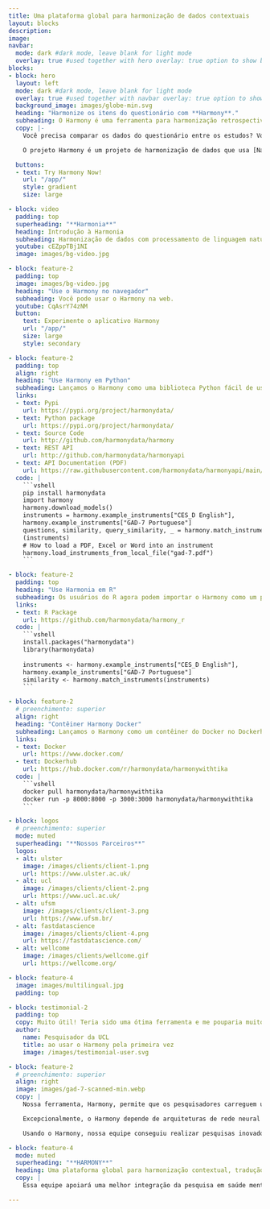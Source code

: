 ```yaml
---
title: Uma plataforma global para harmonização de dados contextuais
layout: blocks
description: 
image: 
navbar:
  mode: dark #dark mode, leave blank for light mode
  overlay: true #used together with hero overlay: true option to show background image behind the navbar
blocks:
- block: hero
  layout: left
  mode: dark #dark mode, leave blank for light mode
  overlay: true #used together with navbar overlay: true option to show background image behind the navbar
  background_image: images/globe-min.svg
  heading: "Harmonize os itens do questionário com **Harmony**."
  subheading: O Harmony é uma ferramenta para harmonização retrospectiva dos itens do questionário.
  copy: |-
    Você precisa comparar os dados do questionário entre os estudos? Você quer encontrar a melhor correspondência para um conjunto de itens? Existem versões diferentes do mesmo questionário flutuando e você quer ter certeza de quão compatíveis elas são? Os questionários estão escritos em idiomas diferentes que você gostaria de comparar?

    O projeto Harmony é um projeto de harmonização de dados que usa [Natural Language Processing] (/guide-natural-language-processing-nlp/) para ajudar os pesquisadores a fazer melhor uso dos dados existentes de diferentes estudos, apoiando-os com a harmonização de várias medidas e itens usados em diferentes estudos. Harmony é um projeto de colaboração entre a [Ulster University](https://ulster.ac.uk/), [University College London](https://ucl.ac.uk/), a [Universidade Federal de Santa Maria]( https://www.ufsm.br/) e [Fast Data Science](http://fastdatascience.com/).

  buttons:
  - text: Try Harmony Now!
    url: "/app/"
    style: gradient
    size: large

- block: video
  padding: top
  superheading: "**Harmonia**"
  heading: Introdução à Harmonia
  subheading: Harmonização de dados com processamento de linguagem natural
  youtube: cEZppTBj1NI
  image: images/bg-video.jpg

- block: feature-2
  padding: top
  image: images/bg-video.jpg
  heading: "Use o Harmony no navegador"
  subheading: Você pode usar o Harmony na web.
  youtube: CqAsrY74zNM
  button:
    text: Experimente o aplicativo Harmony
    url: "/app/"
    size: large
    style: secondary

- block: feature-2
  padding: top
  align: right 
  heading: "Use Harmony em Python"
  subheading: Lançamos o Harmony como uma biblioteca Python fácil de usar no Pypi.
  links: 
  - text: Pypi
    url: https://pypi.org/project/harmonydata/
  - text: Python package
    url: https://pypi.org/project/harmonydata/
  - text: Source Code
    url: http://github.com/harmonydata/harmony
  - text: REST API
    url: http://github.com/harmonydata/harmonyapi
  - text: API Documentation (PDF)
    url: https://raw.githubusercontent.com/harmonydata/harmonyapi/main/docs/API_reference.pdf
  code: |
    ```vshell
    pip install harmonydata
    import harmony
    harmony.download_models()
    instruments = harmony.example_instruments["CES_D English"], 
    harmony.example_instruments["GAD-7 Portuguese"]
    questions, similarity, query_similarity, _ = harmony.match_instruments
    (instruments) 
    # How to load a PDF, Excel or Word into an instrument
    harmony.load_instruments_from_local_file("gad-7.pdf")
    ```

- block: feature-2
  padding: top
  heading: "Use Harmonia em R"
  subheading: Os usuários do R agora podem importar o Harmony como um pacote do R.
  links: 
  - text: R Package
    url: https://github.com/harmonydata/harmony_r
  code: |
    ```vshell
    install.packages("harmonydata")
    library(harmonydata)
                
    instruments <- harmony.example_instruments["CES_D English"],
    harmony.example_instruments["GAD-7 Portuguese"]
    similarity <- harmony.match_instruments(instruments) 
    ```

- block: feature-2
  # preenchimento: superior
  align: right 
  heading: "Contêiner Harmony Docker"
  subheading: Lançamos o Harmony como um contêiner do Docker no Dockerhub.
  links: 
  - text: Docker
    url: https://www.docker.com/
  - text: Dockerhub
    url: https://hub.docker.com/r/harmonydata/harmonywithtika
  code: |
    ```vshell
    docker pull harmonydata/harmonywithtika
    docker run -p 8000:8000 -p 3000:3000 harmonydata/harmonywithtika
    ```

- block: logos
  # preenchimento: superior
  mode: muted
  superheading: "**Nossos Parceiros**"
  logos:
  - alt: ulster
    image: /images/clients/client-1.png
    url: https://www.ulster.ac.uk/
  - alt: ucl
    image: /images/clients/client-2.png
    url: https://www.ucl.ac.uk/
  - alt: ufsm
    image: /images/clients/client-3.png
    url: https://www.ufsm.br/
  - alt: fastdatascience
    image: /images/clients/client-4.png
    url: https://fastdatascience.com/
  - alt: wellcome
    image: /images/clients/wellcome.gif
    url: https://wellcome.org/

- block: feature-4
  image: images/multilingual.jpg
  padding: top

- block: testimonial-2
  padding: top
  copy: Muito útil! Teria sido uma ótima ferramenta e me pouparia muito tempo quando estava tentando validar externamente meu modelo de previsão de risco em duas coortes.
  author:
    name: Pesquisador da UCL
    title: ao usar o Harmony pela primeira vez
    image: /images/testimonial-user.svg

- block: feature-2
  # preenchimento: superior
  align: right
  image: images/gad-7-scanned-min.webp
  copy: |
    Nossa ferramenta, Harmony, permite que os pesquisadores carreguem um conjunto de questionários de saúde mental em formato PDF ou Excel, como o questionário de ansiedade GAD-7. Ele identifica quais perguntas entre os questionários são idênticas, semelhantes em significado ou antônimas umas das outras e gera um gráfico de rede. Isso permite que os pesquisadores harmonizem os conjuntos de dados.

    Excepcionalmente, o Harmony depende de arquiteturas de rede neural Transformer e não depende de uma abordagem de dicionário ou lista de palavras. Isso permite suporte multilíngue (inglês e português são nossos idiomas de foco) e o Harmony é capaz de mapear corretamente o GAD-7 usado no Reino Unido para o GAD-7 usado no Brasil, apesar do questionário brasileiro estar em português do Brasil.

    Usando o Harmony, nossa equipe conseguiu realizar pesquisas inovadoras sobre isolamento social e ansiedade com a PNL, fornecendo uma medida quantitativa da equivalência dos diferentes conjuntos de dados de saúde mental.

- block: feature-4
  mode: muted
  superheading: "**HARMONY**"
  heading: Uma plataforma global para harmonização contextual, tradução e cooperação em pesquisa em saúde mental
  copy: |
    Essa equipe apoiará uma melhor integração da pesquisa em saúde mental por meio de uma ferramenta de harmonização de processamento de linguagem natural (Harmony), permitindo que os pesquisadores comparem dados de estudos existentes para investigar os ingredientes ativos da saúde mental. Liderada pelo Dr. Eoin McElroy, da Ulster University, e pela Dra. Bettina Moltrecht, da University College London, a equipe desenvolverá e demonstrará o Harmony para responder a perguntas de pesquisa sobre a conexão humana e sua influência no desenvolvimento de depressão e ansiedade em jovens.

---
```


  

  

